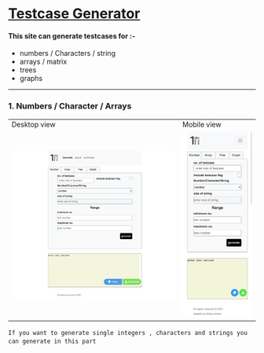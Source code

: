 # [Testcase Generator](https://generate-testcase.herokuapp.com/)
#### This site can generate testcases for :-
* numbers / Characters / string
* arrays / matrix
* trees
* graphs
---
### 1. Numbers / Character / Arrays
<table>

<tr><td>Desktop view</td><td>Mobile view</td></tr>
<tr>
<td>
 <img src= "public/img/noD.png" alt ="noD">
</td>
<td><img src= "public/img/noM.png" alt ="noM"></td>
</tr>
</table>

  ``` If you want to generate single integers , characters and strings you can generate in this part  ```